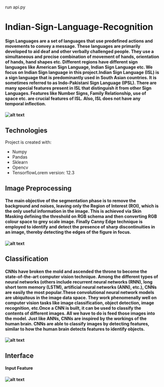 



run api.py


# Indian-Sign-Language-Recognition
#### Sign Languages are a set of languages that use predefined actions and movements to convey a message. These languages are primarily developed to aid deaf and other verbally challenged people. They use a simultaneous and precise combination of movement of hands, orientation of hands, hand shapes etc. Different regions have different sign languages like American Sign Language, Indian Sign Language etc. We focus on Indian Sign language in this project.Indian Sign Language (ISL) is a sign language that is predominantly used in South Asian countries. It is sometimes referred to as Indo-Pakistani Sign Language (IPSL). There are many special features present in ISL that distinguish it from other Sign Languages. Features like Number Signs, Family Relationship, use of space etc. are crucial features of ISL. Also, ISL does not have any temporal inflection.
#### ![alt text](https://github.com/yatharth77/Indian-Sign-Language-Gesture-Recognition/blob/master/isl.png?raw=true)

## Technologies
Project is created with:
* Numpy
* Pandas
* Sklearn
* Opencv
* TensorflowLorem version: 12.3
## Image Preprocessing
#### The main objective of the segmentation phase is to remove the background and noises, leaving only the Region of Interest (ROI), which is the only useful information in the image. This is achieved via Skin Masking defining the threshold on RGB schema and then converting RGB colour space to grey scale image. Finally Canny Edge technique is employed to identify and detect the presence of sharp discontinuities in an image, thereby detecting the edges of the figure in focus.

#### ![alt text](https://www.researchgate.net/publication/235755964/figure/fig3/AS:216357342846978@1428595018120/Preprocessing-for-hand-recognition-a-the-side-view-of-the-hand-a1-Gaussian-filter.png)

## Classification
#### CNNs have broken the mold and ascended the throne to become the state-of-the-art computer vision technique. Among the different types of neural networks (others include recurrent neural networks (RNN), long short term memory (LSTM), artificial neural networks (ANN), etc.), CNNs are easily the most popular.These convolutional neural network models are ubiquitous in the image data space. They work phenomenally well on computer vision tasks like image classification, object detection, image recognition, etc.Once a CNN is built, it can be used to classify the contents of different images. All we have to do is feed those images into the model. Just like ANNs, CNNs are inspired by the workings of the human brain. CNNs are able to classify images by detecting features, similar to how the human brain detects features to identify objects.

#### ![alt text](https://media.springernature.com/lw685/springer-static/image/art%3A10.1007%2Fs00500-020-04860-5/MediaObjects/500_2020_4860_Fig7_HTML.png)

## Interface
#### Input Feature
#### ![alt text](https://drive.google.com/file/d/1oKb0zKf0V-Se4m3ftbB3TG_zMdKcVahu/view)

